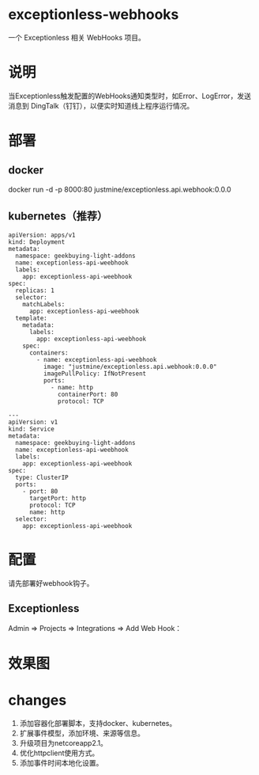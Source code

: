 # exceptionless-webhooks
一个 Exceptionless 相关 WebHooks 项目。

# 说明
当Exceptionless触发配置的WebHooks通知类型时，如Error、LogError，发送消息到 DingTalk（钉钉），以便实时知道线上程序运行情况。

# 部署
## docker
docker run -d -p 8000:80 justmine/exceptionless.api.webhook:0.0.0

## kubernetes（推荐）
```shell
apiVersion: apps/v1
kind: Deployment
metadata:
  namespace: geekbuying-light-addons
  name: exceptionless-api-weebhook
  labels:
    app: exceptionless-api-weebhook
spec:
  replicas: 1
  selector:
    matchLabels:
      app: exceptionless-api-weebhook
  template:
    metadata:
      labels:
        app: exceptionless-api-weebhook
    spec:
      containers:
        - name: exceptionless-api-weebhook
          image: "justmine/exceptionless.api.webhook:0.0.0"
          imagePullPolicy: IfNotPresent
          ports:
            - name: http
              containerPort: 80
              protocol: TCP

---
apiVersion: v1
kind: Service
metadata:
  namespace: geekbuying-light-addons
  name: exceptionless-api-weebhook
  labels:
    app: exceptionless-api-weebhook
spec:
  type: ClusterIP
  ports:
    - port: 80
      targetPort: http
      protocol: TCP
      name: http
  selector:
    app: exceptionless-api-weebhook
```

# 配置

请先部署好webhook钩子。

## Exceptionless

Admin => Projects => Integrations => Add Web Hook：



# 效果图



# changes

1. 添加容器化部署脚本，支持docker、kubernetes。
2. 扩展事件模型，添加环境、来源等信息。
3. 升级项目为netcoreapp2.1。
4. 优化httpclient使用方式。
5. 添加事件时间本地化设置。
